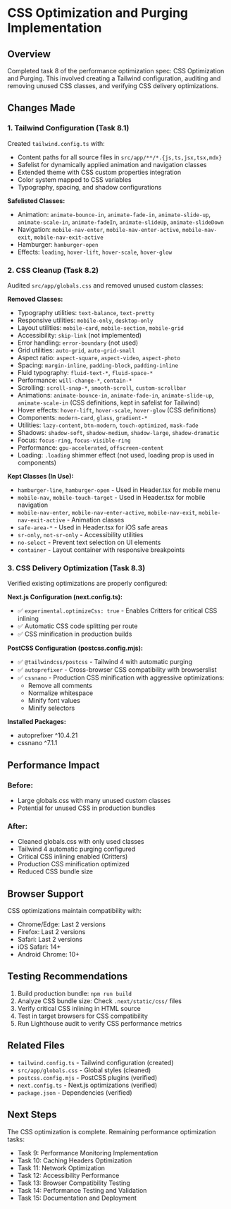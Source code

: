 # CSS Optimization and Purging Implementation

## Overview
Completed task 8 of the performance optimization spec: CSS Optimization and Purging. This involved creating a Tailwind configuration, auditing and removing unused CSS classes, and verifying CSS delivery optimizations.

## Changes Made

### 1. Tailwind Configuration (Task 8.1)
Created `tailwind.config.ts` with:
- Content paths for all source files in `src/app/**/*.{js,ts,jsx,tsx,mdx}`
- Safelist for dynamically applied animation and navigation classes
- Extended theme with CSS custom properties integration
- Color system mapped to CSS variables
- Typography, spacing, and shadow configurations

**Safelisted Classes:**
- Animation: `animate-bounce-in`, `animate-fade-in`, `animate-slide-up`, `animate-scale-in`, `animate-fadeIn`, `animate-slideUp`, `animate-slideDown`
- Navigation: `mobile-nav-enter`, `mobile-nav-enter-active`, `mobile-nav-exit`, `mobile-nav-exit-active`
- Hamburger: `hamburger-open`
- Effects: `loading`, `hover-lift`, `hover-scale`, `hover-glow`

### 2. CSS Cleanup (Task 8.2)
Audited `src/app/globals.css` and removed unused custom classes:

**Removed Classes:**
- Typography utilities: `text-balance`, `text-pretty`
- Responsive utilities: `mobile-only`, `desktop-only`
- Layout utilities: `mobile-card`, `mobile-section`, `mobile-grid`
- Accessibility: `skip-link` (not implemented)
- Error handling: `error-boundary` (not used)
- Grid utilities: `auto-grid`, `auto-grid-small`
- Aspect ratio: `aspect-square`, `aspect-video`, `aspect-photo`
- Spacing: `margin-inline`, `padding-block`, `padding-inline`
- Fluid typography: `fluid-text-*`, `fluid-space-*`
- Performance: `will-change-*`, `contain-*`
- Scrolling: `scroll-snap-*`, `smooth-scroll`, `custom-scrollbar`
- Animations: `animate-bounce-in`, `animate-fade-in`, `animate-slide-up`, `animate-scale-in` (CSS definitions, kept in safelist for Tailwind)
- Hover effects: `hover-lift`, `hover-scale`, `hover-glow` (CSS definitions)
- Components: `modern-card`, `glass`, `gradient-*`
- Utilities: `lazy-content`, `btn-modern`, `touch-optimized`, `mask-fade`
- Shadows: `shadow-soft`, `shadow-medium`, `shadow-large`, `shadow-dramatic`
- Focus: `focus-ring`, `focus-visible-ring`
- Performance: `gpu-accelerated`, `offscreen-content`
- Loading: `.loading` shimmer effect (not used, loading prop is used in components)

**Kept Classes (In Use):**
- `hamburger-line`, `hamburger-open` - Used in Header.tsx for mobile menu
- `mobile-nav`, `mobile-touch-target` - Used in Header.tsx for mobile navigation
- `mobile-nav-enter`, `mobile-nav-enter-active`, `mobile-nav-exit`, `mobile-nav-exit-active` - Animation classes
- `safe-area-*` - Used in Header.tsx for iOS safe areas
- `sr-only`, `not-sr-only` - Accessibility utilities
- `no-select` - Prevent text selection on UI elements
- `container` - Layout container with responsive breakpoints

### 3. CSS Delivery Optimization (Task 8.3)
Verified existing optimizations are properly configured:

**Next.js Configuration (next.config.ts):**
- ✅ `experimental.optimizeCss: true` - Enables Critters for critical CSS inlining
- ✅ Automatic CSS code splitting per route
- ✅ CSS minification in production builds

**PostCSS Configuration (postcss.config.mjs):**
- ✅ `@tailwindcss/postcss` - Tailwind 4 with automatic purging
- ✅ `autoprefixer` - Cross-browser CSS compatibility with browserslist
- ✅ `cssnano` - Production CSS minification with aggressive optimizations:
  - Remove all comments
  - Normalize whitespace
  - Minify font values
  - Minify selectors

**Installed Packages:**
- autoprefixer ^10.4.21
- cssnano ^7.1.1

## Performance Impact

### Before:
- Large globals.css with many unused custom classes
- Potential for unused CSS in production bundles

### After:
- Cleaned globals.css with only used classes
- Tailwind 4 automatic purging configured
- Critical CSS inlining enabled (Critters)
- Production CSS minification optimized
- Reduced CSS bundle size

## Browser Support
CSS optimizations maintain compatibility with:
- Chrome/Edge: Last 2 versions
- Firefox: Last 2 versions
- Safari: Last 2 versions
- iOS Safari: 14+
- Android Chrome: 10+

## Testing Recommendations
1. Build production bundle: `npm run build`
2. Analyze CSS bundle size: Check `.next/static/css/` files
3. Verify critical CSS inlining in HTML source
4. Test in target browsers for CSS compatibility
5. Run Lighthouse audit to verify CSS performance metrics

## Related Files
- `tailwind.config.ts` - Tailwind configuration (created)
- `src/app/globals.css` - Global styles (cleaned)
- `postcss.config.mjs` - PostCSS plugins (verified)
- `next.config.ts` - Next.js optimizations (verified)
- `package.json` - Dependencies (verified)

## Next Steps
The CSS optimization is complete. Remaining performance optimization tasks:
- Task 9: Performance Monitoring Implementation
- Task 10: Caching Headers Optimization
- Task 11: Network Optimization
- Task 12: Accessibility Performance
- Task 13: Browser Compatibility Testing
- Task 14: Performance Testing and Validation
- Task 15: Documentation and Deployment
